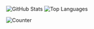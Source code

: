 ![GitHub Stats](https://github-readme-stats.vercel.app/api?username=whatwewant&show_icons=true&&line_height=20&theme=default&layout=compact&hide=contribs,prs&hide_border=true)
![Top Languages](https://github-readme-stats.vercel.app/api/top-langs/?username=whatwewant&show_icons=true&theme=default&layout=compact&hide=html,css&hide_border=true)

![Counter](https://profile-counter.glitch.me/whatwewant/count.svg)

